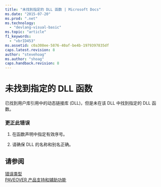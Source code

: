 ```yaml
---
title: "未找到指定的 DLL 函数 | Microsoft Docs"
ms.date: "2015-07-20"
ms.prod: ".net"
ms.technology: 
  - "devlang-visual-basic"
ms.topic: "article"
f1_keywords: 
  - "vbrID453"
ms.assetid: c0a308ee-5876-40af-be4b-1979397835df
caps.latest.revision: 8
author: "stevehoag"
ms.author: "shoag"
caps.handback.revision: 8
---
```

# 未找到指定的 DLL 函数
已找到用户库引用中的动态链接库 \(DLL\)，但是未在该 DLL 中找到指定的 DLL 函数。  
  
### 更正此错误  
  
1.  在函数声明中指定有效序号。  
  
2.  请确保 DLL 的名称和别名正确。  
  
## 请参阅  
 [错误类型](../../visual-basic/programming-guide/language-features/error-types.md)   
 [PAVEOVER 产品支持和辅助功能](http://msdn.microsoft.com/zh-cn/14e1d293-7b6d-40a6-bf3e-a92f8ee6c88c)